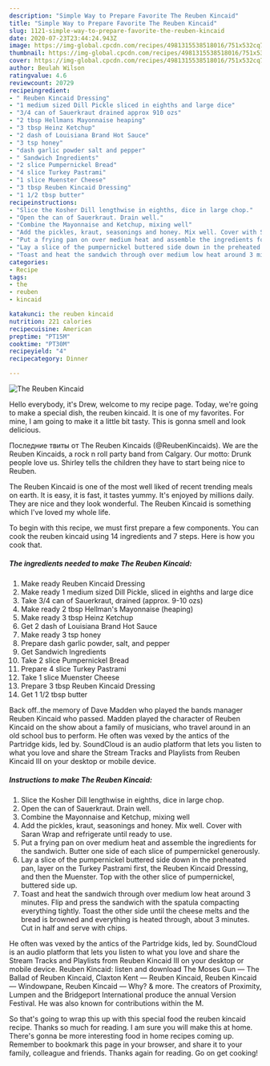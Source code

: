 ```yaml
---
description: "Simple Way to Prepare Favorite The Reuben Kincaid"
title: "Simple Way to Prepare Favorite The Reuben Kincaid"
slug: 1121-simple-way-to-prepare-favorite-the-reuben-kincaid
date: 2020-07-23T23:44:24.943Z
image: https://img-global.cpcdn.com/recipes/4981315538518016/751x532cq70/the-reuben-kincaid-recipe-main-photo.jpg
thumbnail: https://img-global.cpcdn.com/recipes/4981315538518016/751x532cq70/the-reuben-kincaid-recipe-main-photo.jpg
cover: https://img-global.cpcdn.com/recipes/4981315538518016/751x532cq70/the-reuben-kincaid-recipe-main-photo.jpg
author: Beulah Wilson
ratingvalue: 4.6
reviewcount: 20729
recipeingredient:
- " Reuben Kincaid Dressing"
- "1 medium sized Dill Pickle sliced in eighths and large dice"
- "3/4 can of Sauerkraut drained approx 910 ozs"
- "2 tbsp Hellmans Mayonnaise heaping"
- "3 tbsp Heinz Ketchup"
- "2 dash of Louisiana Brand Hot Sauce"
- "3 tsp honey"
- "dash garlic powder salt and pepper"
- " Sandwich Ingredients"
- "2 slice Pumpernickel Bread"
- "4 slice Turkey Pastrami"
- "1 slice Muenster Cheese"
- "3 tbsp Reuben Kincaid Dressing"
- "1 1/2 tbsp butter"
recipeinstructions:
- "Slice the Kosher Dill lengthwise in eighths, dice in large chop."
- "Open the can of Sauerkraut. Drain well."
- "Combine the Mayonnaise and Ketchup, mixing well"
- "Add the pickles, kraut, seasonings and honey. Mix well. Cover with Saran Wrap and refrigerate until ready to use."
- "Put a frying pan on over medium heat and assemble the ingredients for the sandwich. Butter one side of each slice of pumpernickel generously."
- "Lay a slice of the pumpernickel buttered side down in the preheated pan, layer on the Turkey Pastrami first, the Reuben Kincaid Dressing, and then the Muenster. Top with the other slice of pumpernickel, buttered side up."
- "Toast and heat the sandwich through over medium low heat around 3 minutes. Flip and press the sandwich with the spatula compacting everything tightly. Toast the other side until the cheese melts and the bread is browned and everything is heated through, about 3 minutes. Cut in half and serve with chips."
categories:
- Recipe
tags:
- the
- reuben
- kincaid

katakunci: the reuben kincaid 
nutrition: 221 calories
recipecuisine: American
preptime: "PT15M"
cooktime: "PT30M"
recipeyield: "4"
recipecategory: Dinner

---
```



![The Reuben Kincaid](https://img-global.cpcdn.com/recipes/4981315538518016/751x532cq70/the-reuben-kincaid-recipe-main-photo.jpg)

Hello everybody, it's Drew, welcome to my recipe page. Today, we're going to make a special dish, the reuben kincaid. It is one of my favorites. For mine, I am going to make it a little bit tasty. This is gonna smell and look delicious.

Последние твиты от The Reuben Kincaids (@ReubenKincaids). We are the Reuben Kincaids, a rock n roll party band from Calgary. Our motto: Drunk people love us. Shirley tells the children they have to start being nice to Reuben.

The Reuben Kincaid is one of the most well liked of recent trending meals on earth. It is easy, it is fast, it tastes yummy. It's enjoyed by millions daily. They are nice and they look wonderful. The Reuben Kincaid is something which I've loved my whole life.


To begin with this recipe, we must first prepare a few components. You can cook the reuben kincaid using 14 ingredients and 7 steps. Here is how you cook that.

<!--inarticleads1-->

##### The ingredients needed to make The Reuben Kincaid:

1. Make ready  Reuben Kincaid Dressing
1. Make ready 1 medium sized Dill Pickle, sliced in eighths and large dice
1. Take 3/4 can of Sauerkraut, drained (approx. 9-10 ozs)
1. Make ready 2 tbsp Hellman&#39;s Mayonnaise (heaping)
1. Make ready 3 tbsp Heinz Ketchup
1. Get 2 dash of Louisiana Brand Hot Sauce
1. Make ready 3 tsp honey
1. Prepare dash garlic powder, salt, and pepper
1. Get  Sandwich Ingredients
1. Take 2 slice Pumpernickel Bread
1. Prepare 4 slice Turkey Pastrami
1. Take 1 slice Muenster Cheese
1. Prepare 3 tbsp Reuben Kincaid Dressing
1. Get 1 1/2 tbsp butter


Back off..the memory of Dave Madden who played the bands manager Reuben Kincaid who passed. Madden played the character of Reuben Kincaid on the show about a family of musicians, who travel around in an old school bus to perform. He often was vexed by the antics of the Partridge kids, led by. SoundCloud is an audio platform that lets you listen to what you love and share the Stream Tracks and Playlists from Reuben Kincaid III on your desktop or mobile device. 

<!--inarticleads2-->

##### Instructions to make The Reuben Kincaid:

1. Slice the Kosher Dill lengthwise in eighths, dice in large chop.
1. Open the can of Sauerkraut. Drain well.
1. Combine the Mayonnaise and Ketchup, mixing well
1. Add the pickles, kraut, seasonings and honey. Mix well. Cover with Saran Wrap and refrigerate until ready to use.
1. Put a frying pan on over medium heat and assemble the ingredients for the sandwich. Butter one side of each slice of pumpernickel generously.
1. Lay a slice of the pumpernickel buttered side down in the preheated pan, layer on the Turkey Pastrami first, the Reuben Kincaid Dressing, and then the Muenster. Top with the other slice of pumpernickel, buttered side up.
1. Toast and heat the sandwich through over medium low heat around 3 minutes. Flip and press the sandwich with the spatula compacting everything tightly. Toast the other side until the cheese melts and the bread is browned and everything is heated through, about 3 minutes. Cut in half and serve with chips.


He often was vexed by the antics of the Partridge kids, led by. SoundCloud is an audio platform that lets you listen to what you love and share the Stream Tracks and Playlists from Reuben Kincaid III on your desktop or mobile device. Reuben Kincaid: listen and download The Moses Gun — The Ballad of Reuben Kincaid, Claxton Kent — Reuben Kincaid, Reuben Kincaid — Windowpane, Reuben Kincaid — Why? &amp; more. The creators of Proximity, Lumpen and the Bridgeport International produce the annual Version Festival. He was also known for contributions within the M. 

So that's going to wrap this up with this special food the reuben kincaid recipe. Thanks so much for reading. I am sure you will make this at home. There's gonna be more interesting food in home recipes coming up. Remember to bookmark this page in your browser, and share it to your family, colleague and friends. Thanks again for reading. Go on get cooking!
